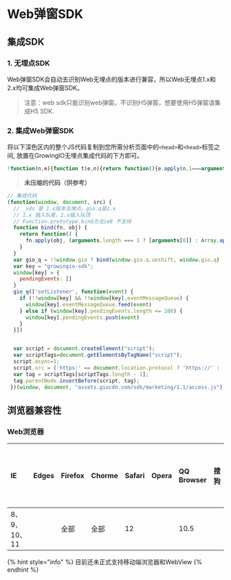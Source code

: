 # Web弹窗SDK

## 集成SDK

### 1. 无埋点SDK

Web弹窗SDK会自动去识别Web无埋点的版本进行兼容，所以Web无埋点1.x和2.x均可集成Web弹窗SDK。

> 注意：web sdk只能识别web弹窗，不识别H5弹窗，想要使用H5弹窗请集成H5 SDK.

### 2. 集成Web弹窗SDK

将以下深色区内的整个JS代码复制到您所需分析页面中的`<head>`和`<head>`标签之间, 放置在GrowingIO无埋点集成代码的下方即可。

```javascript
!function(n,e){function t(e,n){return function(){e.apply(n,1===arguments.length?[arguments[0]]:Array.apply(null,arguments))}}var s=n.gio?t(n.gio.q.unshift,n.gio.q):t(n._vds.push,n._vds),i="growingio-sdk";n[i]={pendingEvents:[]},s(["setListener",function(e){n[i]&&n[i].eventMessageQueue?n[i].eventMessageQueue.feed(e):n[i].pendingEvents.length<=200&&n[i].pendingEvents.push(e)}]);var o=e.createElement("script"),r=e.getElementsByTagName("script");o.async=1,o.src=("https:"==e.location.protocol?"https://":"http://")+"assets.giocdn.com/sdk/marketing/1.1/access.js";var g=r[r.length-1];g.parentNode.insertBefore(o,g)}(window,document);
```

> **未压缩的代码（供参考）**

```javascript
// 集成代码
(function(window, document, src) {
  // _vds 是 1.x版本无埋点，gio.q是2.x
  // 1.x 插入队尾，2.x插入队顶
  // Function.prototype.bind方法ie8 不支持
  function bind(fn, obj) {
    return function() {
      fn.apply(obj, (arguments.length === 1 ? [arguments[0]] : Array.apply(null, arguments)))
    }
  }
  var gio_q = !!window.gio ? bind(window.gio.q.unshift, window.gio.q) : bind(window._vds.push, window._vds);
  var key = "growingio-sdk";
  window[key] = {
    pendingEvents: []
  }
  gio_q(['setListener', function(event) {
    if (!!window[key] && !!window[key].eventMessageQueue) {
      window[key].eventMessageQueue.feed(event)
    } else if (window[key].pendingEvents.length <= 200) {
      window[key].pendingEvents.push(event)
    }
  }])


  var script = document.createElement("script");
  var scriptTags=document.getElementsByTagName("script");
  script.async=1;
  script.src = ('https:' == document.location.protocol ? 'https://' : 'http://' )+ src;
  var tag = scriptTags[scriptTags.length - 1];
  tag.parentNode.insertBefore(script, tag);
 })(window, document, "assets.giocdn.com/sdk/marketing/1.1/access.js");
```

## 浏览器兼容性

### Web浏览器

| IE | Edges | Firefox | Chorme | Safari | Opera | QQ Browser | 搜狗 | 世界之窗 | 360 | 360极速浏览器 | 百度浏览器 |
| :--- | :--- | :--- | :--- | :--- | :--- | :--- | :--- | :--- | :--- | :--- | :--- |
| 8、9、10、11 |  | 全部 | 全部 | 12 |  | 10.5 |  |  | 10 |  | 8.7 |

{% hint style="info" %}
目前还未正式支持移动端浏览器和WebView
{% endhint %}






